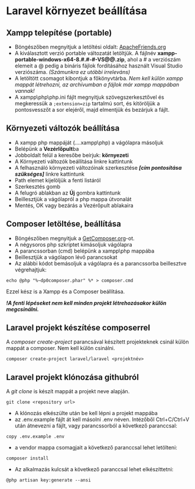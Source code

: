 # Laravel környezet beállítása

## Xampp telepítése (portable)

- Böngészőben megnyitjuk a letöltési oldalt: [ApacheFriends.org](https://sourceforge.net/projects/xampp/files/XAMPP%20Windows/)
- A kiválasztott verzió portable változatát letöltjük. A fájlnév  **xampp-portable-windows-x64-8.#.#-#-VS@@.zip**, ahol a # a verziószám elemeit a @ pedig a bináris fájlok fordításához használt Visual Studio verziószáma. _(Számunkra ez utóbbi irreleváns)_
- A letöltött csomagot kibontjuk a főkönyvtárba. _Nem kell külön xampp mappát létrehozni, az archívumban a fájlok már xampp mappában vannak!_
- A xampp\php\php.ini fájlt megnyitjuk szövegszerkesztővel és megkeressük a ```;extension=zip``` tartalmú sort, és kitöröljük a pontosvesszőt a sor elejéről, majd elmentjük és bezárjuk a fájlt.

## Környezeti változók beállítása

- A xampp php mappáját (....xampp\php) a vágólapra másoljuk
- Belépünk a **Vezérlőpult**ba
- Jobboldalt felül a keresőbe beírjuk: **környezeti**
- A Környezeti változók beállítása linkre kattintunk
- A felhasználó környezeti változóinak szerkesztése ***[cím pontosítása szükséges]*** linkre kattintunk
- Path elemet kijelöljük a fenti listáról
- Szerkesztés gomb
- A felugró ablakban az **Új** gombra kattintunk
- Beillesztjük a vágólapról a php mappa útvonalát
- Mentés, OK vagy bezárás a Vezérőpult ablakaira

## Composer letöltése, beállítása

- Böngészőben megnyitjuk a [GetComposer.org](https://getcomposer.org/download/)-ot.
- A négysoros php szkriptet kimásoljuk vágólapra
- A parancssorban (cmd) belépünk a xampp\php mappába
- Beillesztjük a vágólapon lévő parancsokat
- Az alábbi kódot bemásoljuk a vágólapra és a parancssorba beillesztve végrehajtjuk:

```
echo @php "%~dp0composer.phar" %* > composer.cmd
```

Ezzel kész is a Xampp és a Composer beállítása.  

***!A fenti lépéseket nem kell minden projekt létrehozásakor külön megcsinálni.***

## Laravel projekt készítése composerrel

A _composer create-project_ parancsával készített projekteknek csinál külön mappát a composer.
Nem kell külön csinálni.

```
composer create-project laravel/laravel <projektnév>
```

## Laravel projekt klónozása githubról

A _git clone_ is készít mappát a projekt neve alapján.

```
git clone <repository url>
```

- A klónozás elkészülte után be kell lépni a projekt mappába
- az .env.example fájlt át kell másolni .env néven. Intézőből Ctrl+C/Ctrl+V után átnevezni a fájlt, vagy parancssorból a következő paranccsal:

```
copy .env.example .env
```

- a vendor mappa csomagjait a következő paranccsal lehet letölteni:

```
composer install
```

- Az alkalmazás kulcsát a következő paranccsal lehet elkészíttetni:

```
@php artisan key:generate --ansi
```
